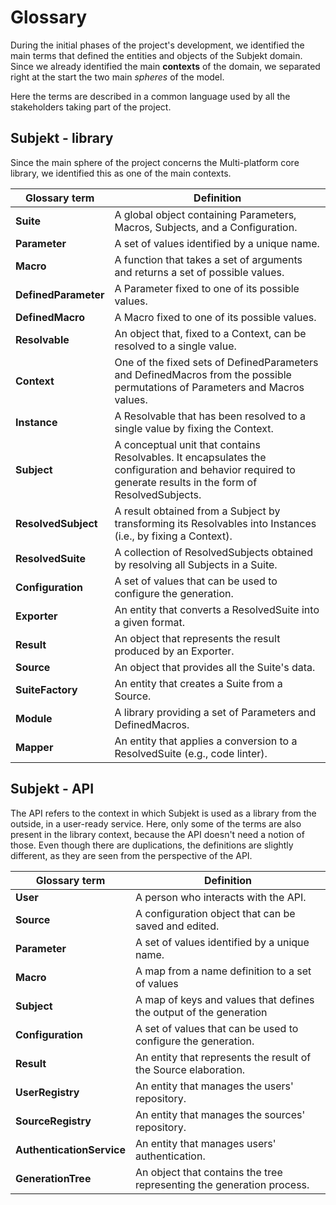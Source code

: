 # Glossary

During the initial phases of the project's development, we identified the main terms that defined the entities and
objects of the Subjekt domain. Since we already identified the main **contexts** of the domain, we separated right at the
start the two main *spheres* of the model.

Here the terms are described in a common language used by all the stakeholders taking part of the project.

## Subjekt - library

Since the main sphere of the project concerns the Multi-platform core library, we identified this as one of the main
contexts.

| Glossary term        | Definition                                                                                                                                                |
|----------------------|-----------------------------------------------------------------------------------------------------------------------------------------------------------|
| **Suite**            | A global object containing Parameters, Macros, Subjects, and a Configuration.                                                                             |
| **Parameter**        | A set of values identified by a unique name.                                                                                                              |
| **Macro**            | A function that takes a set of arguments and returns a set of possible values.                                                                            |
| **DefinedParameter** | A Parameter fixed to one of its possible values.                                                                                                          |
| **DefinedMacro**     | A Macro fixed to one of its possible values.                                                                                                              |
| **Resolvable**       | An object that, fixed to a Context, can be resolved to a single value.                                                                                    |
| **Context**          | One of the fixed sets of DefinedParameters and DefinedMacros from the possible permutations of Parameters and Macros values.                              |
| **Instance**         | A Resolvable that has been resolved to a single value by fixing the Context.                                                                              |
| **Subject**          | A conceptual unit that contains Resolvables. It encapsulates the configuration and behavior required to generate results in the form of ResolvedSubjects. |
| **ResolvedSubject**  | A result obtained from a Subject by transforming its Resolvables into Instances (i.e., by fixing a Context).                                              |
| **ResolvedSuite**    | A collection of ResolvedSubjects obtained by resolving all Subjects in a Suite.                                                                           |
| **Configuration**    | A set of values that can be used to configure the generation.                                                                                             |
| **Exporter**         | An entity that converts a ResolvedSuite into a given format.                                                                                              |
| **Result**           | An object that represents the result produced by an Exporter.                                                                                             |
| **Source**           | An object that provides all the Suite's data.                                                                                                             |
| **SuiteFactory**     | An entity that creates a Suite from a Source.                                                                                                             |
| **Module**           | A library providing a set of Parameters and DefinedMacros.                                                                                                |
| **Mapper**           | An entity that applies a conversion to a ResolvedSuite (e.g., code linter).                                                                               |

## Subjekt - API

The API refers to the context in which Subjekt is used as a library from the outside, in a user-ready service. Here,
only some of the terms are also present in the library context, because the API doesn't need a notion of those. Even
though there are duplications, the definitions are slightly different, as they are seen from the perspective of the API.

| Glossary term             | Definition                                                            |
|---------------------------|-----------------------------------------------------------------------|
| **User**                  | A person who interacts with the API.                                  |
| **Source**                | A configuration object that can be saved and edited.                  |
| **Parameter**             | A set of values identified by a unique name.                          |
| **Macro**                 | A map from a name definition to a set of values                       |
| **Subject**               | A map of keys and values that defines the output of the generation    |
| **Configuration**         | A set of values that can be used to configure the generation.         |
| **Result**                | An entity that represents the result of the Source elaboration.       |
| **UserRegistry**          | An entity that manages the users' repository.                         |
| **SourceRegistry**        | An entity that manages the sources' repository.                       |
| **AuthenticationService** | An entity that manages users' authentication.                         |                                                       |
| **GenerationTree**        | An object that contains the tree representing the generation process. |
